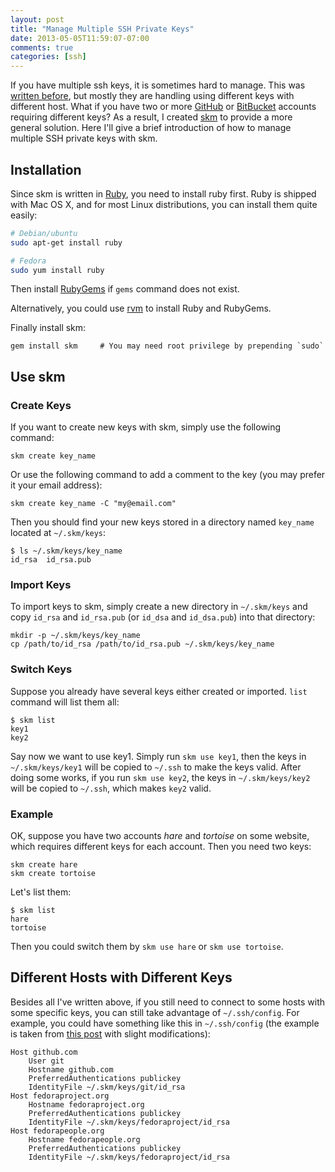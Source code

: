 ```yaml
---
layout: post
title: "Manage Multiple SSH Private Keys"
date: 2013-05-05T11:59:07-07:00
comments: true
categories: [ssh]
---
```


If you have multiple ssh keys, it is sometimes hard to manage. This was
[written before][post],
but mostly they are handling using different keys with different host. What if
you have two or more [GitHub][] or [BitBucket][] accounts requiring different
keys? As a result, I created [skm][] to provide a more general solution. Here
I'll give a brief introduction of how to manage multiple SSH private keys with
skm.

<!-- more -->

## Installation

Since skm is written in [Ruby][], you need to install ruby first. Ruby is
shipped with Mac OS X, and for most Linux distributions, you can install them
quite easily:

```sh
# Debian/ubuntu
sudo apt-get install ruby

# Fedora
sudo yum install ruby
```

Then install [RubyGems][] if `gems` command does not exist.

Alternatively, you could use [rvm][] to install Ruby and RubyGems.

Finally install skm:

    gem install skm     # You may need root privilege by prepending `sudo`


## Use skm

### Create Keys

If you want to create new keys with skm, simply use the following command:

    skm create key_name

Or use the following command to add a comment to the key (you may prefer it
your email address):

    skm create key_name -C "my@email.com"

Then you should find your new keys stored in a directory named `key_name`
located at `~/.skm/keys`:

    $ ls ~/.skm/keys/key_name
    id_rsa  id_rsa.pub

### Import Keys

To import keys to skm, simply create a new directory in `~/.skm/keys` and copy
`id_rsa` and `id_rsa.pub` (or `id_dsa` and `id_dsa.pub`) into that directory:

    mkdir -p ~/.skm/keys/key_name
    cp /path/to/id_rsa /path/to/id_rsa.pub ~/.skm/keys/key_name

### Switch Keys

Suppose you already have several keys either created or imported. `list`
command will list them all:

    $ skm list
    key1
    key2

Say now we want to use key1. Simply run `skm use key1`, then the keys in
`~/.skm/keys/key1` will be copied to `~/.ssh` to make the keys valid. After
doing some works, if you run `skm use key2`, the keys in `~/.skm/keys/key2`
will be copied to `~/.ssh`, which makes `key2` valid.

### Example

OK, suppose you have two accounts _hare_ and _tortoise_ on some website, which
requires different keys for each account. Then you need two keys:

    skm create hare
    skm create tortoise

Let's list them:

    $ skm list
    hare
    tortoise

Then you could switch them by `skm use hare` or `skm use tortoise`.


## Different Hosts with Different Keys

Besides all I've written above, if you still need to connect to some hosts with
some specific keys, you can still take advantage of `~/.ssh/config`. For
example, you could have something like this in `~/.ssh/config` (the example is
taken from [this post][post] with slight modifications):

    Host github.com
        User git
        Hostname github.com
        PreferredAuthentications publickey
        IdentityFile ~/.skm/keys/git/id_rsa
    Host fedoraproject.org
        Hostname fedoraproject.org
        PreferredAuthentications publickey
        IdentityFile ~/.skm/keys/fedoraproject/id_rsa
    Host fedorapeople.org
        Hostname fedorapeople.org
        PreferredAuthentications publickey
        IdentityFile ~/.skm/keys/fedoraproject/id_rsa




[BitBucket]: http://bitbucket.org
[GitHub]: http://github.com
[RubyGems]: http://rubygems.org/pages/download
[Ruby]: http://www.ruby-lang.org
[post]: http://www.robotgoblin.co.uk/blog/2012/07/24/managing-multiple-ssh-keys/
[rvm]: http://rvm.io
[skm]: http://github.com/xuhdev/skm#readme
